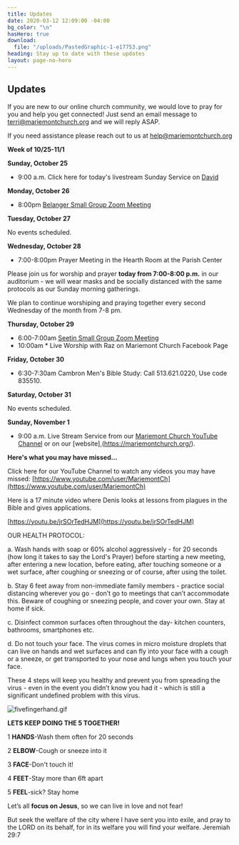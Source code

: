```yaml
---
title: Updates
date: 2020-03-12 12:09:00 -04:00
bg_color: "\n"
hasHero: true
download:
  file: "/uploads/PastedGraphic-1-e17753.png"
heading: Stay up to date with these updates
layout: page-no-hero
---
```


## Updates

If you are new to our online church community, we would love to pray for you and help you get connected! Just send an email message to [terri@mariemontchurch.org](http://terri@mariemontchurch.org) and we will reply ASAP.

If you need assistance please reach out to us at [help@mariemontchurch.org](http://help@mariemontchurch.org)

**Week of 10/25-11/1**

**Sunday, October 25**

* 9:00 a.m. Click here for today's livestream Sunday Service on [David](https://youtu.be/J44Nbg5bjgo) 

**Monday, October 26**

* 8:00pm [Belanger Small Group Zoom Meeting ](https://us04web.zoom.us/j/5657171238)

**Tuesday, October 27**

No events scheduled.

**Wednesday, October 28**

* 7:00-8:00pm Prayer Meeting in the Hearth Room at the Parish Center

Please join us for worship and prayer ****today** from 7:00-8:00 p.m.** in our auditorium - we will wear masks and be socially distanced with the same protocols as our Sunday morning gatherings.  

We plan to continue worshiping and praying together every second Wednesday of the month from 7-8 pm.

**Thursday, October 29**

* 6:00-7:00am [Seetin Small Group Zoom Meeting](https://zoom.us/j/390610405pwd=cy9wQkRFZm1wSG1RSk1yM0VjZW42Zz09)
* 10:00am * Live Worship with Raz on Mariemont Church Facebook Page

**Friday, October 30**

* 6:30-7:30am Cambron Men's Bible Study: Call 513.621.0220, Use code 835510.

**Saturday, October 31**

No events scheduled.

**Sunday, November 1**

* 9:00 a.m. Live Stream Service from our [Mariemont Church YouTube Channel](https://www.youtube.com/c/MariemontChurch/videos) or on our [website],(https://mariemontchurch.org/).

**Here's what you may have missed...**

Click here for our YouTube Channel to watch any videos you may have missed:
[https://www.youtube.com/user/MariemontCh](https://www.youtube.com/user/MariemontCh)

Here is a 17 minute video where Denis looks at lessons from plagues in the Bible and gives applications. 

[https://youtu.be/jrSOrTedHJM](https://youtu.be/jrSOrTedHJM)

OUR HEALTH PROTOCOL:

   a. Wash hands with soap or 60% alcohol aggressively - for 20 seconds (how long it takes to say the Lord's Prayer) before starting a new meeting, after entering a new location, before eating, after touching someone or a wet surface, after coughing or sneezing or of course, after using the toilet.

   b. Stay 6 feet away from non-immediate family members - practice social distancing wherever you go - don’t go to meetings that can’t accommodate this. Beware of coughing or sneezing people, and cover your own. Stay at home if sick.

   c. Disinfect common surfaces often throughout the day- kitchen counters, bathrooms, smartphones etc.

   d. Do not touch your face. The virus comes in micro moisture droplets that can live on hands and wet surfaces and can fly into your face with a cough or a sneeze, or get transported to your nose and lungs when you touch your face.

These 4 steps will keep you healthy and prevent you from spreading the virus - even in the event you didn’t know you had it - which is still a significant undefined problem with this virus.

![fivefingerhand.gif](/uploads/fivefingerhand.gif)

**LETS KEEP DOING THE 5 TOGETHER!**

1 **HANDS**-Wash them often for 20 seconds

2 **ELBOW**-Cough or sneeze into it

3 **FACE**-Don't touch it!

4 **FEET**-Stay more than 6ft apart

5 **FEEL**-sick? Stay home


Let’s all **focus on Jesus**, so we can live in love and not fear!

But seek the welfare of the city where I have sent you into exile, and pray to the LORD on its behalf, for in its welfare you will find your welfare. Jeremiah 29:7
